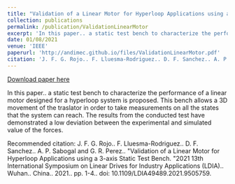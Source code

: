 ```yaml
---
title: "Validation of a Linear Motor for Hyperloop Applications using a 3-axis Static Test Bench."
collection: publications
permalink: /publication/ValidationLinearMotor
excerpt: 'In this paper.. a static test bench to characterize the performance of a linear motor designed for a hyperloop system is proposed. This bench allows a 3D movement of the traslator in order to take measurements on all the states that the system can reach. The results from the conducted test have demonstrated a low deviation between the experimental and simulated value of the forces.'
date: 01/08/2021
venue: 'IEEE'
paperurl: 'http://andimec.github.io/files/ValidationLinearMotor.pdf'
citation: 'J. F. G. Rojo.. F. Lluesma-Rodriguez.. D. F. Sanchez.. A. P. Sabogal and G. R. Perez.. &quot;Validation of a Linear Motor for Hyperloop Applications using a 3-axis Static Test Bench. &quot;2021 13th International Symposium on Linear Drives for Industry Applications (LDIA).. Wuhan.. China.. 2021.. pp. 1-4.. doi: 10.1109/LDIA49489.2021.9505759.'
---
```


<a href='http://andimec.github.io/files/ValidationLinearMotor.pdf'>Download paper here</a>

In this paper.. a static test bench to characterize the performance of a linear motor designed for a hyperloop system is proposed. This bench allows a 3D movement of the traslator in order to take measurements on all the states that the system can reach. The results from the conducted test have demonstrated a low deviation between the experimental and simulated value of the forces.

Recommended citation: J. F. G. Rojo.. F. Lluesma-Rodriguez.. D. F. Sanchez.. A. P. Sabogal and G. R. Perez.. "Validation of a Linear Motor for Hyperloop Applications using a 3-axis Static Test Bench. "2021 13th International Symposium on Linear Drives for Industry Applications (LDIA).. Wuhan.. China.. 2021.. pp. 1-4.. doi: 10.1109/LDIA49489.2021.9505759.